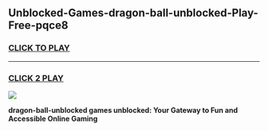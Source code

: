 
## Unblocked-Games-dragon-ball-unblocked-Play-Free-pqce8
<h3>
<a href="https://premium76.site?title=dragon-ball-unblocked&ref=23A">CLICK TO PLAY</a></h3>
<hr>

<h3>
<a href="https://premium76.site?title=dragon-ball-unblocked&ref=23A">CLICK 2 PLAY</a>
  
</h3>

<a href="https://premium76.site?title=dragon-ball-unblocked&ref=23A"><img src="https://clearcache.store/games.png"></a>


**dragon-ball-unblocked games unblocked: Your Gateway to Fun and Accessible Online Gaming**
